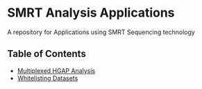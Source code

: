 # SMRT Analysis Applications

A repository for Applications using SMRT Sequencing technology

## Table of Contents

* [Multiplexed HGAP Analysis](https://github.com/PacificBiosciences/apps-scripts/blob/master/multiplexHGAP/README.md)
* [Whitelisting Datasets](https://github.com/PacificBiosciences/apps-scripts/blob/master/datasetWhitelist/README.md)
